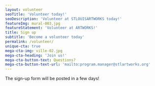 ```yaml
---
layout: volunteer
seoTitle: 'Volunteer today!'
seoDescription: 'Volunteer at STLOUISARTWORKS today!'
featureImg: mural-003.jpg
featureStatement: 'Volunteer at ARTWORKS!'
title: Sign up
subtitle: 'Become a volunteer today'
permalink: /volunteer/
unique-cta: true
mega-cta-img: ville-02.jpg
mega-cta-heading: 'Join us!'
mega-cta-button-text: Questions?
mega-cta-button-text-url: 'mailto:program.manager@stlartworks.org'
---
```

The sign-up form will be posted in a few days!

